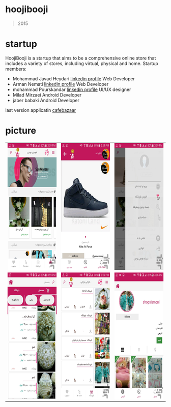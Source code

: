 # hoojibooji
>2015

# startup
HoojiBooji is a startup that aims to be a comprehensive online store that includes a variety of stores, including virtual, physical and home.
Startup members:
* Mohammad Javad Heydari [linkedin profile](https://www.linkedin.com/in/mohammad-javad-heydari/) Web Developer
* Arman Nemati [linkedin profile](https://www.linkedin.com/in/arman-nemati-8827b4b9/) Web Developer
* mohammad Pourskandar [linkedin profile](https://www.linkedin.com/in/mohammad-pourskandar-43a940a9/) UI/UX designer
* Milad Mirzaei Android Developer 
* jaber babaki  Android Developer

last version applicatin [cafebazaar](https://cafebazaar.ir/app/com.milad.hoojibooji.hoojiboojifinall)

# picture
 <table style="width:100%">
 <tr>
    <td><img src="https://github.com/JaberBabaki/hoojibooji/blob/master/pic/1-1.jpg" width="250" height="400" /></td>
    <td><img src="https://github.com/JaberBabaki/hoojibooji/blob/master/pic/1-2.jpg" width="250" height="400" /></td>
    <td><img src="https://github.com/JaberBabaki/hoojibooji/blob/master/pic/1-3.jpg" width="250" height="400" /></td>
  </tr>
  <tr>
    <td><img src="https://github.com/JaberBabaki/hoojibooji/blob/master/pic/1.jpg" width="250" height="400" /></td>
    <td><img src="https://github.com/JaberBabaki/hoojibooji/blob/master/pic/2.jpg" width="250" height="400" /></td>
    <td><img src="https://github.com/JaberBabaki/hoojibooji/blob/master/pic/3.jpg" width="250" height="400" /></td>
  </tr>
</table>
